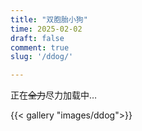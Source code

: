 ```yaml
---
title: "双胞胎小狗"
time: 2025-02-02
draft: false
comment: true
slug: '/ddog/'

---
```


正在~~全力~~尽力加载中…

{{< gallery "images/ddog">}}